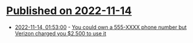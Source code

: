 # [Published on 2022-11-14](index.md)

* [2022-11-14, 01:53:00](https://news.ycombinator.com/item?id=33589399) - [You could own a 555-XXXX phone number but Verizon charged you $2,500 to use it](https://lookify.io/blog/555-phone-number)
